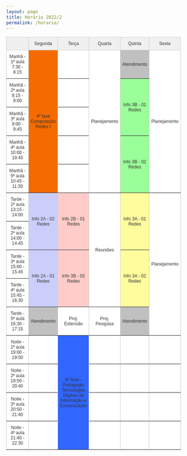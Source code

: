 ```yaml
---
layout: page
title: Horário 2022/2
permalink: /horario/
---
```


<style type="text/css">
  .tg  {border-collapse:collapse;border-color:#ccc;border-spacing:0;}
  .tg td{background-color:#fff;border-color:#ccc;border-style:solid;border-width:1px;color:#333;
    font-family:Arial, sans-serif;font-size:12px;overflow:hidden;padding:10px 5px;word-break:normal;}
  .tg th{background-color:#f0f0f0;border-color:#ccc;border-style:solid;border-width:1px;color:#333;
    font-family:Arial, sans-serif;font-size:12px;font-weight:normal;overflow:hidden;padding:10px 5px;word-break:normal;}
  .tg .tg-e6ut{background-color:#9aff99;border-color:inherit;text-align:center;vertical-align:middle}
  .tg .tg-9wq8{border-color:inherit;text-align:center;vertical-align:middle}
  .tg .tg-2xs2{background-color:#f56b00;border-color:inherit;text-align:center;vertical-align:middle}
  .tg .tg-j4xs{background-color:#cbcefb;border-color:inherit;text-align:center;vertical-align:middle}
  .tg .tg-c3ow{border-color:inherit;text-align:center;vertical-align:middle}
  .tg .tg-roi2{background-color:#c0c0c0;border-color:inherit;text-align:center;vertical-align:middle}
  .tg .tg-p03w{background-color:#fffc9e;border-color:inherit;text-align:center;vertical-align:middle}
  .tg .tg-n73t{background-color:#ffccc9;border-color:inherit;text-align:center;vertical-align:middle}
  .tg .tg-eaf5{background-color:#3166ff;border-color:inherit;text-align:center;vertical-align:middle}
  </style>
  <table class="tg" style="undefined;table-layout: fixed; width: 994px">
  <colgroup>
  <col style="width: 60px">
  <col style="width: 60px">
  <col style="width: 60px">
  <col style="width: 60px">
  <col style="width: 60px">
  <col style="width: 60px">
  </colgroup>
  <thead>
    <tr>
      <th class="tg-9wq8"></th>
      <th class="tg-9wq8">Segunda</th>
      <th class="tg-9wq8">Terça</th>
      <th class="tg-9wq8">Quarta</th>
      <th class="tg-9wq8">Quinta</th>
      <th class="tg-9wq8">Sexta</th>
    </tr>
  </thead>
  <tbody>
    <tr>
      <td class="tg-9wq8">Manhã - 1ª aula<br>7:30 - 8:15</td>
      <td class="tg-2xs2" rowspan="5">4ª fase Computação<br>Redes I</td>
      <td class="tg-9wq8"></td>
      <td class="tg-c3ow" rowspan="5">Planejamento<br></td>      
      <td class="tg-roi2">Atendimento</td>
      <td class="tg-c3ow" rowspan="5">Planejamento<br></td>      
    </tr>
    <tr>
      <td class="tg-9wq8">Manhã - 2ª aula<br>8:15 - 9:00</td>
      <td class="tg-9wq8"></td>
      <td class="tg-e6ut" rowspan="2">Info 3B - 01<br>Redes</td>
    </tr>
    <tr>
      <td class="tg-9wq8">Manhã - 3ª aula<br>9:00 - 9:45</td>
      <td class="tg-9wq8"></td>
    </tr>
    <tr>
      <td class="tg-9wq8">Manhã - 4ª aula<br>10:00 - 10:45</td>
      <td class="tg-9wq8"></td>
      <td class="tg-e6ut" rowspan="2">Info 3B - 02<br>Redes</td>
    </tr>
    <tr>
      <td class="tg-9wq8">Manhã - 5ª aula<br>10:45 - 11:30</td>
      <td class="tg-9wq8"></td>
    </tr>
    <tr>
      <td class="tg-9wq8">Tarde - 1ª aula<br>13:15 - 14:00</td>
      <td class="tg-j4xs" rowspan="2">Info 2A - 02<br>Redes</td>
      <td class="tg-n73t" rowspan="2">Info 2B - 01<br>Redes</td>
      <td class="tg-9wq8" rowspan="4">Reuniões</td>
      <td class="tg-p03w" rowspan="2">Info 3A - 01<br>Redes</td>
      <td class="tg-9wq8" rowspan="5">Planejamento</td>
    </tr>
    <tr>
      <td class="tg-9wq8">Tarde - 2ª aula<br>14:00 - 14:45</td>
    </tr>
    <tr>
      <td class="tg-9wq8">Tarde - 3ª aula<br>15:00 - 15:45</td>
      <td class="tg-j4xs" rowspan="2">Info 2A - 01<br>Redes</td>
      <td class="tg-n73t" rowspan="2">Info 3B - 02<br>Redes</td>
      <td class="tg-p03w" rowspan="2">Info 3A - 02<br>Redes</td>
    </tr>
    <tr>
      <td class="tg-9wq8">Tarde - 4ª aula<br>15:45 - 16:30</td>
    </tr>
    <tr>
      <td class="tg-9wq8">Tarde - 5ª aula<br>16:30 - 17:15</td>
      <td class="tg-roi2">Atendimento </td>
      <td class="tg-9wq8">Proj. Extensão</td>
      <td class="tg-9wq8">Proj. Pesquisa</td>
      <td class="tg-roi2">Atendimento </td>
    </tr>
    <tr>
      <td class="tg-9wq8">Noite - 1ª aula<br>19:00 - 19:50</td>
      <td class="tg-9wq8"></td>
      <td class="tg-eaf5" rowspan="4">8ª fase - Pedagogia<br>Tecnologias Digitais da <br>Informação e Comunicação</td>
      <td class="tg-9wq8"></td>
      <td class="tg-9wq8"></td>      
      <td class="tg-9wq8"></td>
    </tr>
    <tr>
      <td class="tg-9wq8">Noite - 2ª aula<br>19:50 - 20:40</td>
      <td class="tg-9wq8"></td>
      <td class="tg-9wq8"></td>
      <td class="tg-9wq8"></td>
      <td class="tg-9wq8"></td>
    </tr>
    <tr>
      <td class="tg-9wq8">Noite - 3ª aula<br>20:50 - 21:40</td>
      <td class="tg-9wq8"></td>
      <td class="tg-9wq8"></td>
      <td class="tg-9wq8"></td>
      <td class="tg-9wq8"></td>
    </tr>
    <tr>
      <td class="tg-9wq8">Noite - 4ª aula<br>21:40 - 22:30</td>
      <td class="tg-9wq8"></td>
      <td class="tg-9wq8"></td>
      <td class="tg-9wq8"></td>
      <td class="tg-9wq8"></td>
    </tr> 
  </tbody>
  </table>